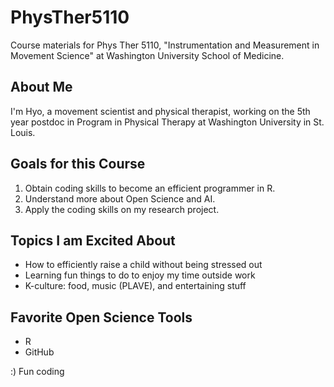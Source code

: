 # PhysTher5110
Course materials for Phys Ther 5110, "Instrumentation and Measurement in Movement Science" at Washington University School of Medicine.

## About Me
I'm Hyo, a movement scientist and physical therapist, working on the 5th year postdoc in Program in Physical Therapy at Washington University in St. Louis.


## Goals for this Course
1. Obtain coding skills to become an efficient programmer in R.
2. Understand more about Open Science and AI.
3. Apply the coding skills on my research project.

## Topics I am Excited About
- How to efficiently raise a child without being stressed out
- Learning fun things to do to enjoy my time outside work
- K-culture: food, music (PLAVE), and entertaining stuff

## Favorite Open Science Tools
- R
- GitHub

:) Fun coding
